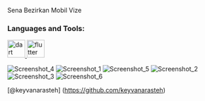 <p>Sena Bezirkan Mobil Vize</p>

<h3 align="left">Languages and Tools:</h3>

<p align="left"> <a href="https://dart.dev" target="_blank" rel="noreferrer"> <img src="https://www.vectorlogo.zone/logos/dartlang/dartlang-icon.svg" alt="dart" width="40" height="40"/> </a> <a href="https://flutter.dev" target="_blank" rel="noreferrer"> <img src="https://www.vectorlogo.zone/logos/flutterio/flutterio-icon.svg" alt="flutter" width="40" height="40"/> </a> </p>

![Screenshot_4](https://github.com/sennachu/isu-mobile-app/assets/90784360/5db4f97e-9034-4a24-8937-e05d86dbc29f)
![Screenshot_1](https://github.com/sennachu/isu-mobile-app/assets/90784360/bb6c8426-679f-45ff-b55e-565a285596b8)
![Screenshot_5](https://github.com/sennachu/isu-mobile-app/assets/90784360/d6de7178-2854-48bf-b088-04876180b705)
![Screenshot_2](https://github.com/sennachu/isu-mobile-app/assets/90784360/aa8c7f6d-9ddb-448a-97f8-e35a679d4e9b)
![Screenshot_3](https://github.com/sennachu/isu-mobile-app/assets/90784360/55338973-815c-4fe6-92f2-01c27073910a)
![Screenshot_6](https://github.com/sennachu/isu-mobile-app/assets/90784360/0aec3581-368b-49a8-a60f-6f40d237a41c)


[@keyvanarasteh] (https://github.com/keyvanarasteh)
